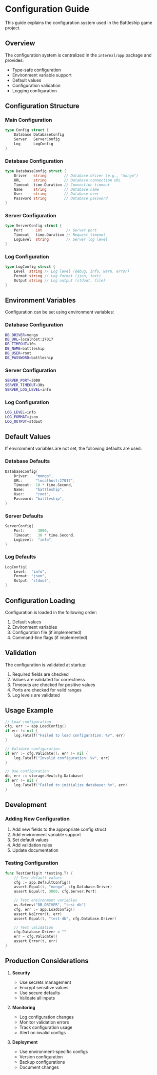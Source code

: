 # Configuration Guide

This guide explains the configuration system used in the Battleship game project.

## Overview

The configuration system is centralized in the `internal/app` package and provides:
- Type-safe configuration
- Environment variable support
- Default values
- Configuration validation
- Logging configuration

## Configuration Structure

### Main Configuration

```go
type Config struct {
    Database DatabaseConfig
    Server   ServerConfig
    Log      LogConfig
}
```

### Database Configuration

```go
type DatabaseConfig struct {
    Driver   string        // Database driver (e.g., "mongo")
    URL      string        // Database connection URL
    Timeout  time.Duration // Connection timeout
    Name     string        // Database name
    User     string        // Database user
    Password string        // Database password
}
```

### Server Configuration

```go
type ServerConfig struct {
    Port      int           // Server port
    Timeout   time.Duration // Request timeout
    LogLevel  string        // Server log level
}
```

### Log Configuration

```go
type LogConfig struct {
    Level  string // Log level (debug, info, warn, error)
    Format string // Log format (json, text)
    Output string // Log output (stdout, file)
}
```

## Environment Variables

Configuration can be set using environment variables:

### Database Configuration

```bash
DB_DRIVER=mongo
DB_URL=localhost:27017
DB_TIMEOUT=10s
DB_NAME=battleship
DB_USER=root
DB_PASSWORD=battleship
```

### Server Configuration

```bash
SERVER_PORT=3000
SERVER_TIMEOUT=30s
SERVER_LOG_LEVEL=info
```

### Log Configuration

```bash
LOG_LEVEL=info
LOG_FORMAT=json
LOG_OUTPUT=stdout
```

## Default Values

If environment variables are not set, the following defaults are used:

### Database Defaults

```go
DatabaseConfig{
    Driver:   "mongo",
    URL:      "localhost:27017",
    Timeout:  10 * time.Second,
    Name:     "battleship",
    User:     "root",
    Password: "battleship",
}
```

### Server Defaults

```go
ServerConfig{
    Port:      3000,
    Timeout:   30 * time.Second,
    LogLevel:  "info",
}
```

### Log Defaults

```go
LogConfig{
    Level:  "info",
    Format: "json",
    Output: "stdout",
}
```

## Configuration Loading

Configuration is loaded in the following order:

1. Default values
2. Environment variables
3. Configuration file (if implemented)
4. Command-line flags (if implemented)

## Validation

The configuration is validated at startup:

1. Required fields are checked
2. Values are validated for correctness
3. Timeouts are checked for positive values
4. Ports are checked for valid ranges
5. Log levels are validated

## Usage Example

```go
// Load configuration
cfg, err := app.LoadConfig()
if err != nil {
    log.Fatalf("Failed to load configuration: %v", err)
}

// Validate configuration
if err := cfg.Validate(); err != nil {
    log.Fatalf("Invalid configuration: %v", err)
}

// Use configuration
db, err := storage.New(cfg.Database)
if err != nil {
    log.Fatalf("Failed to initialize database: %v", err)
}
```

## Development

### Adding New Configuration

1. Add new fields to the appropriate config struct
2. Add environment variable support
3. Set default values
4. Add validation rules
5. Update documentation

### Testing Configuration

```go
func TestConfig(t *testing.T) {
    // Test default values
    cfg := app.DefaultConfig()
    assert.Equal(t, "mongo", cfg.Database.Driver)
    assert.Equal(t, 3000, cfg.Server.Port)

    // Test environment variables
    os.Setenv("DB_DRIVER", "test-db")
    cfg, err := app.LoadConfig()
    assert.NoError(t, err)
    assert.Equal(t, "test-db", cfg.Database.Driver)

    // Test validation
    cfg.Database.Driver = ""
    err = cfg.Validate()
    assert.Error(t, err)
}
```

## Production Considerations

1. **Security**
   - Use secrets management
   - Encrypt sensitive values
   - Use secure defaults
   - Validate all inputs

2. **Monitoring**
   - Log configuration changes
   - Monitor validation errors
   - Track configuration usage
   - Alert on invalid configs

3. **Deployment**
   - Use environment-specific configs
   - Version configuration
   - Backup configurations
   - Document changes 